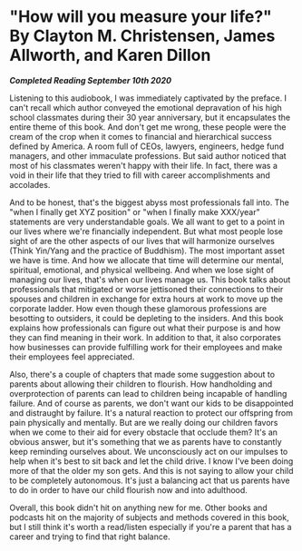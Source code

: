 # "How will you measure your life?" By Clayton M. Christensen, James Allworth, and Karen Dillon

***Completed Reading September 10th 2020***

Listening to this audiobook, I was immediately captivated by the preface. I can't recall which author conveyed the emotional depravation of his high school classmates during their 30 year anniversary, but it encapsulates the entire theme of this book. And don't get me wrong, these people were the cream of the crop when it comes to financial and hierarchical success defined by America. A room full of CEOs, lawyers, engineers, hedge fund managers, and other immaculate professions. But said author noticed that most of his classmates weren't happy with their life. In fact, there was a void in their life that they tried to fill with career accomplishments and accolades.

And to be honest, that's the biggest abyss most professionals fall into. The "when I finally get XYZ position" or "when I finally make XXX/year" statements are very understandable goals. We all want to get to a point in our lives where we're financially independent. But what most people lose sight of are the other aspects of our lives that will harmonize ourselves (Think Yin/Yang and the practice of Buddhism). The most important asset we have is time. And how we allocate that time will determine our mental, spiritual, emotional, and physical wellbeing. And when we lose sight of managing our lives, that's when our lives manage us. This book talks about professionals that mitigated or worse jettisoned their connections to their spouses and children in exchange for extra hours at work to move up the corporate ladder. How even though these glamorous professions are besotting to outsiders, it could be depleting to the insiders. And this book explains how professionals can figure out what their purpose is and how they can find meaning in their work. In addition to that, it also corporates how businesses can provide fulfilling work for their employees and make their employees feel appreciated.

Also, there's a couple of chapters that made some suggestion about to parents about allowing their children to flourish. How handholding and overprotection of parents can lead to children being incapable of handling failure. And of course as parents, we don't want our kids to be disappointed and distraught by failure. It's a natural reaction to protect our offspring from pain physically and mentally. But are we really doing our children favors when we come to their aid for every obstacle that occlude them? It's an obvious answer, but it's something that we as parents have to constantly keep reminding ourselves about. We unconsciously act on our impulses to help when it's best to sit back and let the child drive. I know I've been doing more of that the older my son gets. And this is not saying to allow your child to be completely autonomous. It's just a balancing act that us parents have to do in order to have our child flourish now and into adulthood.

Overall, this book didn't hit on anything new for me. Other books and podcasts hit on the majority of subjects and methods covered in this book, but I still think it's worth a read/listen especially if you're a parent that has a career and trying to find that right balance.
